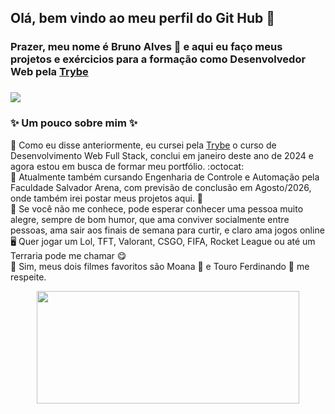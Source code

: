 ## Olá, bem vindo ao meu perfil do Git Hub :smiling_face_with_three_hearts:
### Prazer, meu nome é Bruno Alves :hugs: e aqui eu faço meus projetos e exércicios para a formação como Desenvolvedor Web pela <a href="https://www.betrybe.com/" target="_blank">Trybe</a>
### <a href="https://www.linkedin.com/in/devbrunoalves/" target="_blank"> <img src="https://img.shields.io/badge/LinkedIn-0077B5?style=for-the-badge&logo=linkedin&logoColor=white"></a>
### ✨ Um pouco sobre mim ✨ 
🔹 Como eu disse anteriormente, eu cursei pela <a href="https://www.betrybe.com/" target="_blank">Trybe</a> o curso de Desenvolvimento Web Full Stack, conclui em janeiro deste ano de 2024 e agora estou em busca de formar meu portfólio. :octocat: <br>
🔹 Atualmente também cursando Engenharia de Controle e Automação pela Faculdade Salvador Arena, com previsão de conclusão em Agosto/2026, onde também irei postar meus projetos aqui. 🤖 
<br>
🔹 Se você não me conhece, pode esperar conhecer uma pessoa muito alegre, sempre de bom humor, que ama conviver socialmente entre pessoas, ama sair aos finais de semana para curtir, e claro ama jogos online 🖥️ Quer jogar um Lol, TFT, Valorant, CSGO, FIFA, Rocket League ou até um Terraria pode me chamar 😋
<br>
🔹 Sim, meus dois filmes favoritos são Moana 🐖 e Touro Ferdinando 🐂 me respeite.
<br>

<!-- GITHUB STATUS -->
<div align="center" display= "inline">
  <img height="180em" width="420em" src="https://github-readme-stats.vercel.app/api/top-langs/?username=BruBobotis&layout=compact&langs_count=10&theme=dracula"/>

  <!-- TEMAS: dark, radical, merko, gruvbox, tokyonight, onedark, cobalt, synthwave, highcontrast, dracula -->
</div>




